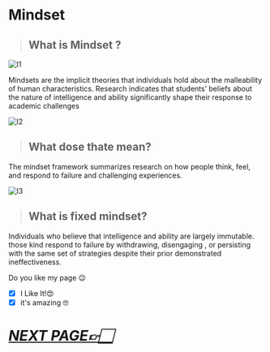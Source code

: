 # Mindset

> ## What is Mindset ?

![I1](https://fulcrumconnection.com/blog/wp-content/uploads/2019/03/growth-mindset-vs-fixed-mindset.png)


 Mindsets are the implicit theories that individuals hold about the malleability of human characteristics. Research indicates that students’ beliefs about the nature of intelligence and ability significantly shape their response to academic challenges

![I2](https://www.hollywoodeyesflorida.com/wp-content/uploads/2019/03/child_questions_glasses_istock_000045071152_large.jpg)

> ## What dose thate mean?





 The mindset framework summarizes research on how people think, feel, and respond to failure and challenging experiences.
 
![I3](https://ensemblelearning.org/wp-content/uploads/2019/12/growth-mindset-02.png)

 > ## What is  fixed mindset?
 



Individuals who believe that intelligence and ability are largely immutable. those kind  respond to failure by withdrawing, disengaging , or persisting with the same set of strategies despite their prior demonstrated ineffectiveness.

Do you like my page 😉
- [x] I Like It!😍
- [x] it's amazing 🤓

# *[NEXT PAGE👉🏻](https://m7madmomani.github.io/reading-notes/repo)* 
